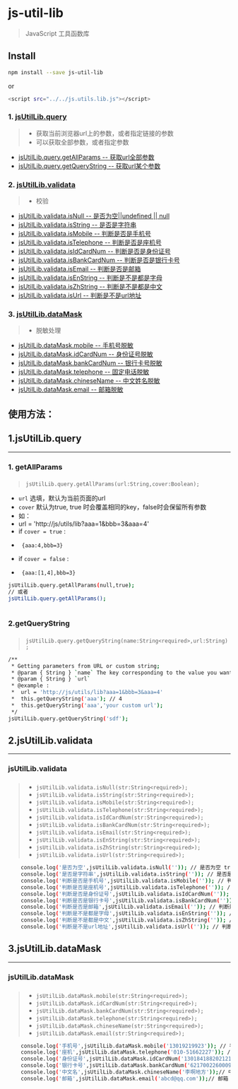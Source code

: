 js-util-lib
==== 

> JavaScript 工具函数库

## Install

```sh
npm install --save js-util-lib
```

or

```sh
<script src="../../js.utils.lib.js"></script>
```

### 1. [jsUtilLib.query](https://github.com/dai1254473705/js-util-lib/tree/dev/src/query/index.js)

> + 获取当前浏览器url上的参数，或者指定链接的参数
> + 可以获取全部参数，或者指定参数

+ <a href="#query.getAllParams">jsUtilLib.query.getAllParams&nbsp;--&nbsp;获取url全部参数</a>
+ <a href="#query.getQueryString">jsUtilLib.query.getQueryString&nbsp;--&nbsp;获取url某个参数</a>

### 2. [jsUtilLib.validata](https://github.com/dai1254473705/js-util-lib/tree/dev/src/validata/index.js)

> + 校验

+ <a href="#jsUtilLib.validata">jsUtilLib.validata.isNull&nbsp;--&nbsp;是否为空||undefined || null</a>
+ <a href="#jsUtilLib.validata">jsUtilLib.validata.isString&nbsp;--&nbsp;是否是字符串</a>
+ <a href="#jsUtilLib.validata">jsUtilLib.validata.isMobile&nbsp;--&nbsp;判断是否是手机号</a>
+ <a href="#jsUtilLib.validata">jsUtilLib.validata.isTelephone&nbsp;--&nbsp;判断是否是座机号</a>
+ <a href="#jsUtilLib.validata">jsUtilLib.validata.isIdCardNum&nbsp;--&nbsp;判断是否是身份证号</a>
+ <a href="#jsUtilLib.validata">jsUtilLib.validata.isBankCardNum&nbsp;--&nbsp;判断是否是银行卡号</a>
+ <a href="#jsUtilLib.validata">jsUtilLib.validata.isEmail&nbsp;--&nbsp;判断是否是邮箱</a>
+ <a href="#jsUtilLib.validata">jsUtilLib.validata.isEnString&nbsp;--&nbsp;判断是不是都是字母</a>
+ <a href="#jsUtilLib.validata">jsUtilLib.validata.isZhString&nbsp;--&nbsp;判断是不是都是中文</a>
+ <a href="#jsUtilLib.validata">jsUtilLib.validata.isUrl&nbsp;--&nbsp;判断是不是url地址</a>

### 3. [jsUtilLib.dataMask](https://github.com/dai1254473705/js-util-lib/tree/dev/src/dataMask/index.js)

> + 脱敏处理

+ <a href="#jsUtilLib.dataMask">jsUtilLib.dataMask.mobile&nbsp;--&nbsp;手机号脱敏</a>
+ <a href="#jsUtilLib.dataMask">jsUtilLib.dataMask.idCardNum&nbsp;--&nbsp;身份证号脱敏</a>
+ <a href="#jsUtilLib.dataMask">jsUtilLib.dataMask.bankCardNum&nbsp;--&nbsp;银行卡号脱敏</a>
+ <a href="#jsUtilLib.dataMask">jsUtilLib.dataMask.telephone&nbsp;--&nbsp;固定电话脱敏</a>
+ <a href="#jsUtilLib.dataMask">jsUtilLib.dataMask.chineseName&nbsp;--&nbsp;中文姓名脱敏</a>
+ <a href="#jsUtilLib.dataMask">jsUtilLib.dataMask.email&nbsp;--&nbsp;邮箱脱敏</a>

## 使用方法：

## 1.jsUtilLib.query
---
### <h3 id="query.getAllParams">1. getAllParams<h3> 

> `jsUtilLib.query.getAllParams(url:String,cover:Boolean);`

+ `url` 选填，默认为当前页面的url
+ `cover` 默认为true, true 时会覆盖相同的key，false时会保留所有参数
+ 如：
+   url = 'http://js/utils/lib?aaa=1&bbb=3&aaa=4'
+   if `cover = true` :
+      {aaa:4,bbb=3}
+   if `cover = false` :
+      {aaa:[1,4],bbb=3}
	
```sh
jsUtilLib.query.getAllParams(null,true);
// 或者
jsUtilLib.query.getAllParams();
	
```
	
### <h3 id="query.getQueryString">2.getQueryString<h3> 
 
> `jsUtilLib.query.getQueryString(name:String<required>,url:String);`

```sh
/**
 * Getting parameters from URL or custom string;
 * @param { String } `name` The key corresponding to the value you want;
 * @param { String } `url` 
 * @example :
 *  url = 'http://js/utils/lib?aaa=1&bbb=3&aaa=4'
 *  this.getQueryString('aaa'); // 4
 *  this.getQueryString('aaa','your custom url'); 
 */
jsUtilLib.query.getQueryString('sdf');
```

## 2.jsUtilLib.validata
---
### <h3 id="jsUtilLib.validata">jsUtilLib.validata<h3>

> + `jsUtilLib.validata.isNull(str:String<required>);`
> + `jsUtilLib.validata.isString(str:String<required>);`
> + `jsUtilLib.validata.isMobile(str:String<required>);`
> + `jsUtilLib.validata.isTelephone(str:String<required>);`
> + `jsUtilLib.validata.isIdCardNum(str:String<required>);`
> + `jsUtilLib.validata.isBankCardNum(str:String<required>);`
> + `jsUtilLib.validata.isEmail(str:String<required>);`
> + `jsUtilLib.validata.isEnString(str:String<required>);`
> + `jsUtilLib.validata.isZhString(str:String<required>);`
> + `jsUtilLib.validata.isUrl(str:String<required>);`

```sh
    console.log('是否为空',jsUtilLib.validata.isNull('')); // 是否为空 true
    console.log('是否是字符串',jsUtilLib.validata.isString('')); // 是否是字符串 true
    console.log('判断是否是手机号',jsUtilLib.validata.isMobile('')); // 判断是否是手机号 false
    console.log('判断是否是座机号',jsUtilLib.validata.isTelephone('')); // 判断是否是座机号 false
    console.log('判断是否是身份证号',jsUtilLib.validata.isIdCardNum('')); // 判断是否是身份证号 false
    console.log('判断是否是银行卡号',jsUtilLib.validata.isBankCardNum('')); // 判断是否是银行卡号 false
    console.log('判断是否是邮箱',jsUtilLib.validata.isEmail('')); // 判断是否是邮箱 false
    console.log('判断是不是都是字母',jsUtilLib.validata.isEnString('')); // 判断是不是都是字母 false
    console.log('判断是不是都是中文',jsUtilLib.validata.isZhString('')); // 判断是不是都是中文 false
    console.log('判断是不是url地址',jsUtilLib.validata.isUrl('')); // 判断是不是url地址 false
```

## 3.jsUtilLib.dataMask
---
### <h3 id="jsUtilLib.dataMask">jsUtilLib.dataMask<h3>

> + `jsUtilLib.dataMask.mobile(str:String<required>);`
> + `jsUtilLib.dataMask.idCardNum(str:String<required>);`
> + `jsUtilLib.dataMask.bankCardNum(str:String<required>);`
> + `jsUtilLib.dataMask.telephone(str:String<required>);`
> + `jsUtilLib.dataMask.chineseName(str:String<required>);`
> + `jsUtilLib.dataMask.email(str:String<required>);`

```sh
    console.log('手机号',jsUtilLib.dataMask.mobile('13019219923')); // 手机号 130****9923
    console.log('座机',jsUtilLib.dataMask.telephone('010-51662227')); // 座机 ****2227
    console.log('身份证号',jsUtilLib.dataMask.idCardNum('130184188202121212'));//身份证号 ************1212
    console.log('银行卡号',jsUtilLib.dataMask.bankCardNum('6217002260009086123'));// 银行卡号 621700**********6123
    console.log('中文名',jsUtilLib.dataMask.chineseName('李啊地方'));// 中文名 李*方
    console.log('邮箱',jsUtilLib.dataMask.email('abcd@qq.com'));// 邮箱 a**@qq.com
```

